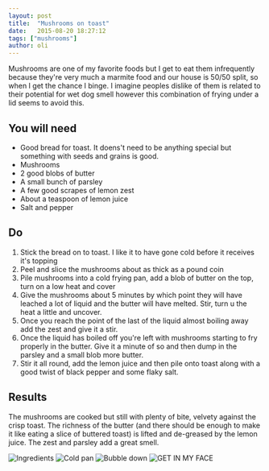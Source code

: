 ```yaml
---
layout: post
title:  "Mushrooms on toast"
date:   2015-08-20 18:27:12
tags: ["mushrooms"] 
author: oli
---
```


Mushrooms are one of my favorite foods but I get to eat them infrequently because they're very much a marmite food and our house is 50/50 split, so when I get the chance I binge.  I imagine peoples dislike of them is related to their potential for wet dog smell however this combination of frying under a lid seems to avoid this.

## You will need

* Good bread for toast.  It doens't need to be anything special but something with seeds and grains is good.
* Mushrooms
* 2 good blobs of butter
* A small bunch of parsley
* A few good scrapes of lemon zest
* About a teaspoon of lemon juice
* Salt and pepper


## Do

1. Stick the bread on to toast.  I like it to have gone cold before it receives it's topping
2. Peel and slice the mushrooms about as thick as a pound coin
3. Pile mushrooms into a cold frying pan, add a blob of butter on the top, turn on a low heat and cover
4. Give the mushrooms about 5 minutes by which point they will have leached a lot of liquid and the butter will have melted. Stir, turn u the heat a little and uncover.
5. Once you reach the point of the last of the liquid almost boiling away add the zest and give it a stir.
6. Once the liquid has boiled off you're left with mushrooms starting to fry properly in the butter.  Give it a minute of so and then dump in the parsley and a small blob more butter.
7. Stir it all round, add the lemon juice and then pile onto toast along with a good twist of black pepper and some flaky salt.


## Results

The mushrooms are cooked but still with plenty of bite, velvety against the crisp toast.  The richness of the butter (and there should be enough to make it like eating a slice of buttered toast) is lifted and de-greased by the lemon juice.  The zest and parsley add a great smell.


![Ingredients](/images/blog/mushrooms/mushrooms-1.jpg)
![Cold pan](/images/blog/mushrooms/mushrooms-2.jpg)
![Bubble down](/images/blog/mushrooms/mushrooms-3.jpg)
![GET IN MY FACE](/images/blog/mushrooms/mushrooms-4.jpg)



